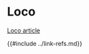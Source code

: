 # Loco

[Loco article][loco-article]

[loco-article]: https://www.shuttle.rs/blog/2023/12/28/using-loco-rust-rails
{{#include ../link-refs.md}}
